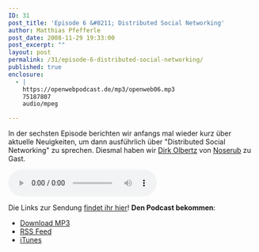 ```yaml
---
ID: 31
post_title: 'Episode 6 &#8211; Distributed Social Networking'
author: Matthias Pfefferle
post_date: 2008-11-29 19:33:00
post_excerpt: ""
layout: post
permalink: /31/episode-6-distributed-social-networking/
published: true
enclosure:
  - |
    https://openwebpodcast.de/mp3/openweb06.mp3
    75187807
    audio/mpeg

---
```

In der sechsten Episode berichten wir anfangs mal wieder kurz über aktuelle Neuigkeiten, um dann ausführlich über "Distributed Social Networking" zu sprechen. Diesmal haben wir <a href="http://olbertz.de/blog/">Dirk Olbertz</a> von <a href="http://noserub.com">Noserub</a> zu Gast.

<audio controls>
  <source src="https://openwebpodcast.de/mp3/openweb06.mp3" type="audio/mpeg">
  Ihr Browser unterstützt diesen Audio-Player nicht.
</audio>

Die Links zur Sendung [findet ihr hier](http://openweb.mixxt.de/networks/wiki/index.episode-6)! **Den Podcast bekommen**:

*   [Download MP3](https://openwebpodcast.de/mp3/openweb06.mp3)
*   [RSS Feed](http://feeds.feedburner.com/openwebcast)
*   [iTunes](http://phobos.apple.com/WebObjects/MZStore.woa/wa/viewPodcast?id=294732929)

